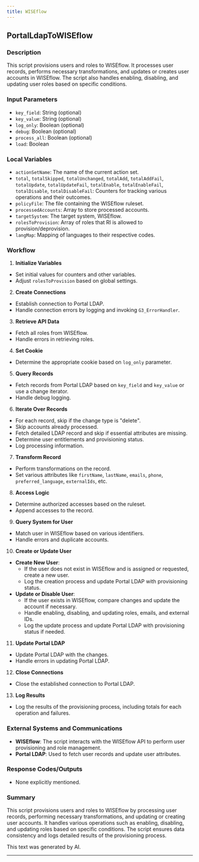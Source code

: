 ```yaml
---
title: WISEflow
--- 
```


## PortalLdapToWISEflow
 ### Description
This script provisions users and roles to WISEflow. It processes user records, performs necessary transformations, and updates or creates user accounts in WISEflow. The script also handles enabling, disabling, and updating user roles based on specific conditions.

### Input Parameters
- `key_field`: String (optional)
- `key_value`: String (optional)
- `log_only`: Boolean (optional)
- `debug`: Boolean (optional)
- `process_all`: Boolean (optional)
- `load`: Boolean

### Local Variables
- `actionSetName`: The name of the current action set.
- `total`, `totalSkipped`, `totalUnchanged`, `totalAdd`, `totalAddFail`, `totalUpdate`, `totalUpdateFail`, `totalEnable`, `totalEnableFail`, `totalDisable`, `totalDisableFail`: Counters for tracking various operations and their outcomes.
- `policyFile`: The file containing the WISEflow ruleset.
- `processedAccounts`: Array to store processed accounts.
- `targetSystem`: The target system, WISEflow.
- `rolesToProvision`: Array of roles that RI is allowed to provision/deprovision.
- `langMap`: Mapping of languages to their respective codes.

### Workflow
1. **Initialize Variables**
- Set initial values for counters and other variables.
- Adjust `rolesToProvision` based on global settings.

2. **Create Connections**
- Establish connection to Portal LDAP.
- Handle connection errors by logging and invoking `G3_ErrorHandler`.

3. **Retrieve API Data**
- Fetch all roles from WISEflow.
- Handle errors in retrieving roles.

4. **Set Cookie**
- Determine the appropriate cookie based on `log_only` parameter.

5. **Query Records**
- Fetch records from Portal LDAP based on `key_field` and `key_value` or use a change iterator.
- Handle debug logging.

6. **Iterate Over Records**
- For each record, skip if the change type is "delete".
- Skip accounts already processed.
- Fetch detailed LDAP record and skip if essential attributes are missing.
- Determine user entitlements and provisioning status.
- Log processing information.

7. **Transform Record**
- Perform transformations on the record.
- Set various attributes like `firstName`, `lastName`, `emails`, `phone`, `preferred_language`, `externalIds`, etc.

8. **Access Logic**
- Determine authorized accesses based on the ruleset.
- Append accesses to the record.

9. **Query System for User**
- Match user in WISEflow based on various identifiers.
- Handle errors and duplicate accounts.

10. **Create or Update User**
- **Create New User**:
    - If the user does not exist in WISEflow and is assigned or requested, create a new user.
    - Log the creation process and update Portal LDAP with provisioning status.
- **Update or Disable User**:
    - If the user exists in WISEflow, compare changes and update the account if necessary.
    - Handle enabling, disabling, and updating roles, emails, and external IDs.
    - Log the update process and update Portal LDAP with provisioning status if needed.

11. **Update Portal LDAP**
- Update Portal LDAP with the changes.
- Handle errors in updating Portal LDAP.

12. **Close Connections**
- Close the established connection to Portal LDAP.

13. **Log Results**
- Log the results of the provisioning process, including totals for each operation and failures.

### External Systems and Communications
- **WISEflow**: The script interacts with the WISEflow API to perform user provisioning and role management.
- **Portal LDAP**: Used to fetch user records and update user attributes.

### Response Codes/Outputs
- None explicitly mentioned.

### Summary
This script provisions users and roles to WISEflow by processing user records, performing necessary transformations, and updating or creating user accounts. It handles various operations such as enabling, disabling, and updating roles based on specific conditions. The script ensures data consistency and logs detailed results of the provisioning process. 

This text was generated by AI. 

 --- 